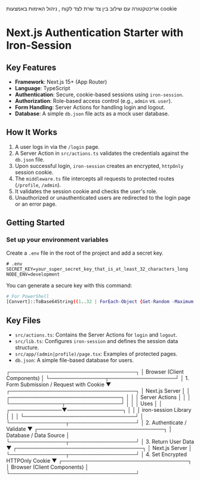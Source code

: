 אריכטקטורה עם שילוב בין צד שרת לצד לקוח , ניהול האימות באמצעות cookie 

# Next.js Authentication Starter with Iron-Session

## Key Features

-   **Framework**: Next.js 15+ (App Router)
-   **Language**: TypeScript
-   **Authentication**: Secure, cookie-based sessions using `iron-session`.
-   **Authorization**: Role-based access control (e.g., `admin` vs. `user`).
-   **Form Handling**: Server Actions for handling login and logout.
-   **Database**: A simple `db.json` file acts as a mock user database.

## How It Works

1.  A user logs in via the `/login` page.
2.  A Server Action in `src/actions.ts` validates the credentials against the `db.json` file.
3.  Upon successful login, `iron-session` creates an encrypted, `httpOnly` session cookie.
4.  The `middleware.ts` file intercepts all requests to protected routes (`/profile`, `/admin`).
5.  It validates the session cookie and checks the user's role.
6.  Unauthorized or unauthenticated users are redirected to the login page or an error page.

## Getting Started



###  Set up your environment variables

Create a `.env` file in the root of the project and add a secret key.

```properties
# .env
SECRET_KEY=your_super_secret_key_that_is_at_least_32_characters_long
NODE_ENV=development
```

You can generate a secure key with this command:
```bash
# For PowerShell
[Convert]::ToBase64String((1..32 | ForEach-Object {Get-Random -Maximum 256}) -as [byte[]])
```



## Key Files

-   `src/actions.ts`: Contains the Server Actions for `login` and `logout`.
-   `src/lib.ts`: Configures `iron-session` and defines the session data structure.
-   `src/app/(admin|profile)/page.tsx`: Examples of protected pages.
-   `db.json`: A simple file-based database for users.

┌──────────────────────────────────┐
│   Browser (Client Components)    │
└───────────────┬──────────────────┘
                │ 1. Form Submission / Request with Cookie
                ▼
┌──────────────────────────────────┐
│          Next.js Server          │
│ ┌──────────────────────────────┐ │
│ │        Server Actions        │ │
│ └──────────────┬───────────────┘ │
│                │ Uses            │
│ ┌──────────────▼───────────────┐ │
│ │      iron-session Library    │ │
│ └──────────────────────────────┘ │
└───────────────┬──────────────────┘
                │ 2. Authenticate / Validate
                ▼
┌──────────────────────────────────┐
│     Database / Data Source       │
└───────────────┬──────────────────┘
                │ 3. Return User Data
                ▼
┌──────────────────────────────────┐
│          Next.js Server          │
└───────────────┬──────────────────┘
                │ 4. Set Encrypted HTTPOnly Cookie
                ▼
┌──────────────────────────────────┐
│   Browser (Client Components)    │
└──────────────────────────────────┘

                             
